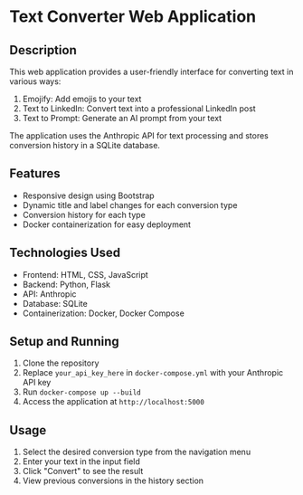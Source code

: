 # Text Converter Web Application

## Description

This web application provides a user-friendly interface for converting text in various ways:

1. Emojify: Add emojis to your text
2. Text to LinkedIn: Convert text into a professional LinkedIn post
3. Text to Prompt: Generate an AI prompt from your text

The application uses the Anthropic API for text processing and stores conversion history in a SQLite database.

## Features

- Responsive design using Bootstrap
- Dynamic title and label changes for each conversion type
- Conversion history for each type
- Docker containerization for easy deployment

## Technologies Used

- Frontend: HTML, CSS, JavaScript
- Backend: Python, Flask
- API: Anthropic
- Database: SQLite
- Containerization: Docker, Docker Compose

## Setup and Running

1. Clone the repository
2. Replace `your_api_key_here` in `docker-compose.yml` with your Anthropic API key
3. Run `docker-compose up --build`
4. Access the application at `http://localhost:5000`

## Usage

1. Select the desired conversion type from the navigation menu
2. Enter your text in the input field
3. Click "Convert" to see the result
4. View previous conversions in the history section
